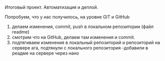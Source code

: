 Итоговый проект. Автоматизация и деплой.

Попробуем, что у нас получилось, на уровне GIT и GitHub
1. делаем изменения, commit, push в локальном репозитории (файл readme)
2. смотрим что на GitHub, делаем там изменения и commit.
3. подтягиваем изменения в локальный репозиторий и репозиторий на сервере
ага, подтянули с локального репозитория
-добавили в реадме на сервере через нано

